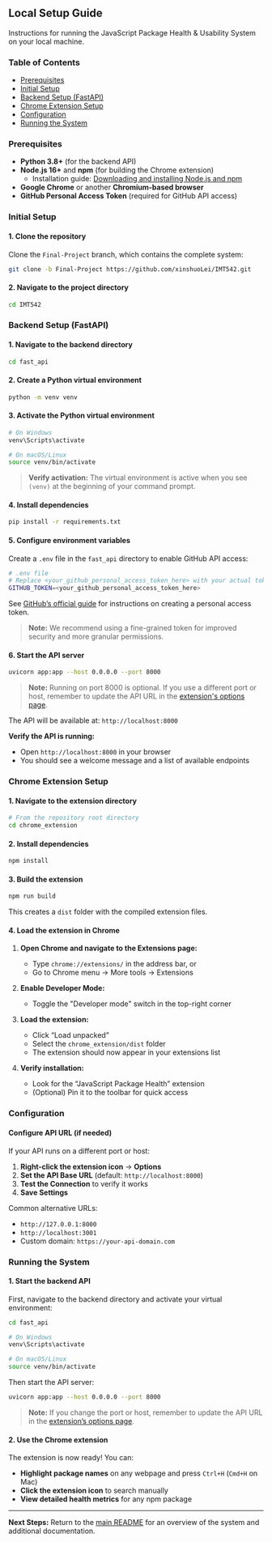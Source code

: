 
## Local Setup Guide

Instructions for running the JavaScript Package Health & Usability System on your local machine.

### Table of Contents

- [Prerequisites](#prerequisites)  
- [Initial Setup](#initial-setup)  
- [Backend Setup (FastAPI)](#backend-setup-fastapi)  
- [Chrome Extension Setup](#chrome-extension-setup)  
- [Configuration](#configuration)  
- [Running the System](#running-the-system)  

### Prerequisites

- **Python 3.8+** (for the backend API)  
- **Node.js 16+** and **npm** (for building the Chrome extension)  
  - Installation guide: [Downloading and installing Node.js and npm](https://docs.npmjs.com/downloading-and-installing-node-js-and-npm)  
- **Google Chrome** or another **Chromium-based browser**  
- **GitHub Personal Access Token** (required for GitHub API access)  

### Initial Setup

#### 1. Clone the repository

Clone the `Final-Project` branch, which contains the complete system:

```bash
git clone -b Final-Project https://github.com/xinshuoLei/IMT542.git
```

#### 2. Navigate to the project directory

```bash
cd IMT542
```

### Backend Setup (FastAPI)

#### 1. Navigate to the backend directory

```bash
cd fast_api
```

#### 2. Create a Python virtual environment

```bash
python -m venv venv
```

#### 3. Activate the Python virtual environment

```bash
# On Windows
venv\Scripts\activate

# On macOS/Linux
source venv/bin/activate
```

> **Verify activation:** The virtual environment is active when you see `(venv)` at the beginning of your command prompt.

#### 4. Install dependencies

```bash
pip install -r requirements.txt
```

#### 5. Configure environment variables

Create a `.env` file in the `fast_api` directory to enable GitHub API access:

```bash
# .env file
# Replace <your_github_personal_access_token_here> with your actual token
GITHUB_TOKEN=<your_github_personal_access_token_here>
```

See [GitHub’s official guide](https://docs.github.com/en/authentication/keeping-your-account-and-data-secure/managing-your-personal-access-tokens#creating-a-fine-grained-personal-access-token) for instructions on creating a personal access token.

> **Note:** We recommend using a fine-grained token for improved security and more granular permissions.

#### 6. Start the API server

```bash
uvicorn app:app --host 0.0.0.0 --port 8000
```

> **Note:** Running on port 8000 is optional. If you use a different port or host, remember to update the API URL in the [extension's options page](#configure-api-url-if-needed).

The API will be available at: `http://localhost:8000`

**Verify the API is running:**

- Open `http://localhost:8000` in your browser  
- You should see a welcome message and a list of available endpoints  

### Chrome Extension Setup

#### 1. Navigate to the extension directory

```bash
# From the repository root directory
cd chrome_extension
```

#### 2. Install dependencies

```bash
npm install
```

#### 3. Build the extension

```bash
npm run build
```

This creates a `dist` folder with the compiled extension files.

#### 4. Load the extension in Chrome

1. **Open Chrome and navigate to the Extensions page:**
   - Type `chrome://extensions/` in the address bar, or  
   - Go to Chrome menu → More tools → Extensions  

2. **Enable Developer Mode:**
   - Toggle the "Developer mode" switch in the top-right corner  

3. **Load the extension:**
   - Click “Load unpacked”  
   - Select the `chrome_extension/dist` folder  
   - The extension should now appear in your extensions list  

4. **Verify installation:**
   - Look for the “JavaScript Package Health” extension  
   - (Optional) Pin it to the toolbar for quick access  

### Configuration

#### Configure API URL (if needed)

If your API runs on a different port or host:

1. **Right-click the extension icon** → **Options**  
2. **Set the API Base URL** (default: `http://localhost:8000`)  
3. **Test the Connection** to verify it works  
4. **Save Settings**  

Common alternative URLs:
- `http://127.0.0.1:8000`  
- `http://localhost:3001`  
- Custom domain: `https://your-api-domain.com`  

### Running the System

#### 1. Start the backend API

First, navigate to the backend directory and activate your virtual environment:

```bash
cd fast_api

# On Windows
venv\Scripts\activate

# On macOS/Linux
source venv/bin/activate
```

Then start the API server:

```bash
uvicorn app:app --host 0.0.0.0 --port 8000
```

> **Note:** If you change the port or host, remember to update the API URL in the [extension’s options page](#configure-api-url-if-needed).

#### 2. Use the Chrome extension

The extension is now ready! You can:

- **Highlight package names** on any webpage and press `Ctrl+H` (`Cmd+H` on Mac)  
- **Click the extension icon** to search manually  
- **View detailed health metrics** for any npm package  

---

**Next Steps:** Return to the [main README](README.md) for an overview of the system and additional documentation.
